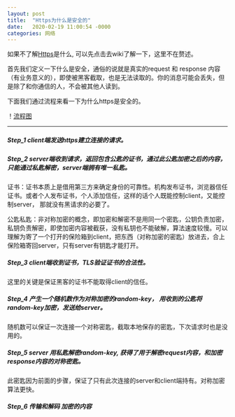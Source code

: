 ```yaml
---
layout: post
title:  "Https为什么是安全的"
date:   2020-02-19 11:00:54 -0000
categories: 网络
---
```


如果不了解[Https](https://en.wikipedia.org/wiki/HTTPS)是什么, 可以先点击去wiki了解一下，这里不在赘述。

首先我们定义一下什么是安全，通俗的说就是真实的request 和 response 内容（有业务意义的），即使被黑客截取，也是无法读取的。你的消息可能会丢失，但是除了和你通信的人，不会被其他人读到。

下面我们通过流程来看一下为什么https是安全的。  

！[流程图](https://softtwilight.github.io/img/https.jpg)

---

##### Step_1 client端发送https建立连接的请求。

##### Step_2 server端收到请求，返回包含公匙的证书，通过此公匙加密之后的内容，只能通过私匙解密，server端拥有唯一私匙。

证书：证书本质上是借用第三方来确定身份的可靠性。机构发布证书，浏览器信任证书。或者个人发布证书，个人添加信任，这样的话个人既能控制client，又能控制server， 那就没有黑请求的必要了。  

公匙私匙：非对称加密的概念，即加密和解密不是用同一个密匙，公钥负责加密，私钥负责解密，即使加密内容被截获，没有私钥也不能破解，算法速度较慢。可以理解为寄了一个打开的保险箱到client，把东西（对称加密的密匙）放进去，合上保险箱寄回server，只有server有钥匙才能打开。

##### Step_3 client端收到证书，TLS验证证书的合法性。 

这里的关键是保证黑客的证书不能取得client的信任。

##### Step_4 产生一个随机数作为对称加密的random-key， 用收到的公匙将random-key加密，发送给server。 

随机数可以保证一次连接一个对称密匙，截取本地保存的密匙，下次请求时也是没用的。

##### Step_5 server 用私匙解密random-key, 获得了用于解密request内容，和加密response内容的对称密匙。  

此密匙因为前面的步骤，保证了只有此次连接的server和client端持有。对称加密算法更快。

##### Step_6 传输和解码 加密的内容





